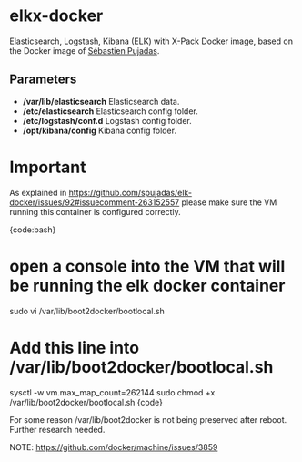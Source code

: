 # elkx-docker
Elasticsearch, Logstash, Kibana (ELK) with X-Pack Docker image, based on the Docker image of [Sébastien Pujadas](https://github.com/spujadas/elkx-docker).

## Parameters

- **/var/lib/elasticsearch** Elasticsearch data.
- **/etc/elasticsearch** Elasticsearch config folder.
- **/etc/logstash/conf.d** Logstash config folder.
- **/opt/kibana/config** Kibana config folder.

# Important
As explained in https://github.com/spujadas/elk-docker/issues/92#issuecomment-263152557 please make sure the VM running this container is configured correctly.

{code:bash}
# open a console into the VM that will be running the elk docker container
sudo vi /var/lib/boot2docker/bootlocal.sh
# Add this line into /var/lib/boot2docker/bootlocal.sh
sysctl -w vm.max_map_count=262144
sudo chmod +x /var/lib/boot2docker/bootlocal.sh
{code}

For some reason /var/lib/boot2docker is not being preserved after reboot. Further research needed.

NOTE: https://github.com/docker/machine/issues/3859
